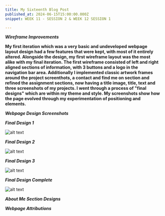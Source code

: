 ```yaml
---
title: My Sixteenth Blog Post
published_at: 2024-06-15T15:00:00.000Z
snippet: WEEK 11 - SESSION 2 & WEEK 12 SESSION 1

---
```


_**Wireframe Improvements**_

**My first iteration which was a very basic and undeveloped webpage layout design had a few features that were kept, with most of it entirely altered. Alongside the design, my first wireframe layout was the most alike with my final iteration. The first wireframe consisted of left and right aligned sections of information, with 3 buttons and a logo in the navigation bar area. Additionally I implemented classic artwork frames around the project screenthots, a contact and find me on section and refined the assignment sections, now having a title image, title, text and three screenshots of my projects. I went through a process of "final designs" which are within my theme and style. My screenshots show how the page evolved through my experimentation of positioning and elements.**

_**Webpage Design Screenshots**_

_**Final Design 1**_

![alt text](/images/finaldesign1.png)

_**Final Design 2**_

![alt text](/images/finaldesign2.png)

_**Final Design 3**_

![alt text](/images/finaldesign3.png)

_**Final Design Complete**_

![alt text](/images/finaldesigncomplete.png)

_**About Me Section Designs**_






_**Webpage Attributions**_

 

<!-- 3. Continue to implement the content of the website according to your wireframes, and document this process as you go on your blog. Make sure you maintain good design practice in the arrangement of your text and media elements, as outlined in this document Download this document.  -->




<!-- # This is h1

## This is h2

_underline_

**bold** -->
